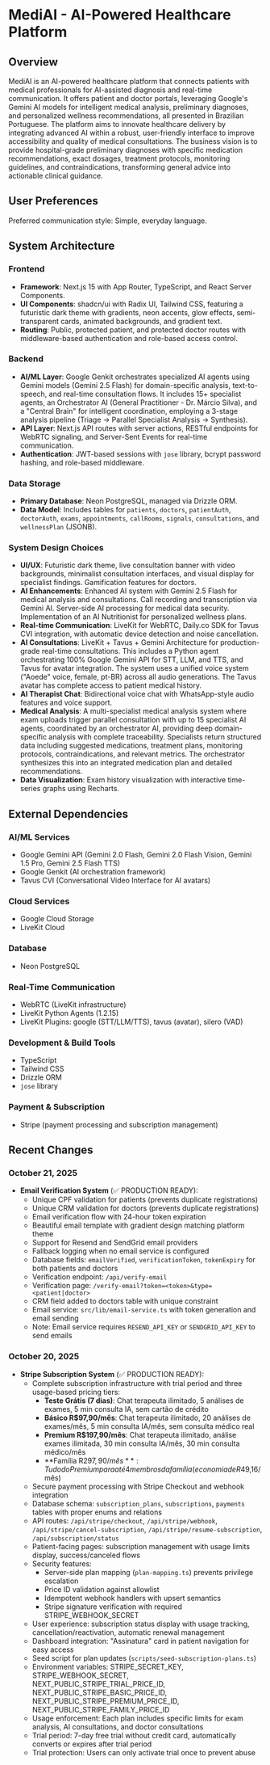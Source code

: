 # MediAI - AI-Powered Healthcare Platform

## Overview
MediAI is an AI-powered healthcare platform that connects patients with medical professionals for AI-assisted diagnosis and real-time communication. It offers patient and doctor portals, leveraging Google's Gemini AI models for intelligent medical analysis, preliminary diagnoses, and personalized wellness recommendations, all presented in Brazilian Portuguese. The platform aims to innovate healthcare delivery by integrating advanced AI within a robust, user-friendly interface to improve accessibility and quality of medical consultations. The business vision is to provide hospital-grade preliminary diagnoses with specific medication recommendations, exact dosages, treatment protocols, monitoring guidelines, and contraindications, transforming general advice into actionable clinical guidance.

## User Preferences
Preferred communication style: Simple, everyday language.

## System Architecture

### Frontend
- **Framework**: Next.js 15 with App Router, TypeScript, and React Server Components.
- **UI Components**: shadcn/ui with Radix UI, Tailwind CSS, featuring a futuristic dark theme with gradients, neon accents, glow effects, semi-transparent cards, animated backgrounds, and gradient text.
- **Routing**: Public, protected patient, and protected doctor routes with middleware-based authentication and role-based access control.

### Backend
- **AI/ML Layer**: Google Genkit orchestrates specialized AI agents using Gemini models (Gemini 2.5 Flash) for domain-specific analysis, text-to-speech, and real-time consultation flows. It includes 15+ specialist agents, an Orchestrator AI (General Practitioner - Dr. Márcio Silva), and a "Central Brain" for intelligent coordination, employing a 3-stage analysis pipeline (Triage → Parallel Specialist Analysis → Synthesis).
- **API Layer**: Next.js API routes with server actions, RESTful endpoints for WebRTC signaling, and Server-Sent Events for real-time communication.
- **Authentication**: JWT-based sessions with `jose` library, bcrypt password hashing, and role-based middleware.

### Data Storage
- **Primary Database**: Neon PostgreSQL, managed via Drizzle ORM.
- **Data Model**: Includes tables for `patients`, `doctors`, `patientAuth`, `doctorAuth`, `exams`, `appointments`, `callRooms`, `signals`, `consultations`, and `wellnessPlan` (JSONB).

### System Design Choices
- **UI/UX**: Futuristic dark theme, live consultation banner with video backgrounds, minimalist consultation interfaces, and visual display for specialist findings. Gamification features for doctors.
- **AI Enhancements**: Enhanced AI system with Gemini 2.5 Flash for medical analysis and consultations. Call recording and transcription via Gemini AI. Server-side AI processing for medical data security. Implementation of an AI Nutritionist for personalized wellness plans.
- **Real-time Communication**: LiveKit for WebRTC, Daily.co SDK for Tavus CVI integration, with automatic device detection and noise cancellation.
- **AI Consultations**: LiveKit + Tavus + Gemini Architecture for production-grade real-time consultations. This includes a Python agent orchestrating 100% Google Gemini API for STT, LLM, and TTS, and Tavus for avatar integration. The system uses a unified voice system ("Aoede" voice, female, pt-BR) across all audio generations. The Tavus avatar has complete access to patient medical history.
- **AI Therapist Chat**: Bidirectional voice chat with WhatsApp-style audio features and voice support.
- **Medical Analysis**: A multi-specialist medical analysis system where exam uploads trigger parallel consultation with up to 15 specialist AI agents, coordinated by an orchestrator AI, providing deep domain-specific analysis with complete traceability. Specialists return structured data including suggested medications, treatment plans, monitoring protocols, contraindications, and relevant metrics. The orchestrator synthesizes this into an integrated medication plan and detailed recommendations.
- **Data Visualization**: Exam history visualization with interactive time-series graphs using Recharts.

## External Dependencies

### AI/ML Services
- Google Gemini API (Gemini 2.0 Flash, Gemini 2.0 Flash Vision, Gemini 1.5 Pro, Gemini 2.5 Flash TTS)
- Google Genkit (AI orchestration framework)
- Tavus CVI (Conversational Video Interface for AI avatars)

### Cloud Services
- Google Cloud Storage
- LiveKit Cloud

### Database
- Neon PostgreSQL

### Real-Time Communication
- WebRTC (LiveKit infrastructure)
- LiveKit Python Agents (1.2.15)
- LiveKit Plugins: google (STT/LLM/TTS), tavus (avatar), silero (VAD)

### Development & Build Tools
- TypeScript
- Tailwind CSS
- Drizzle ORM
- `jose` library

### Payment & Subscription
- Stripe (payment processing and subscription management)

## Recent Changes

### October 21, 2025
- **Email Verification System** (✅ PRODUCTION READY):
  - Unique CPF validation for patients (prevents duplicate registrations)
  - Unique CRM validation for doctors (prevents duplicate registrations)
  - Email verification flow with 24-hour token expiration
  - Beautiful email template with gradient design matching platform theme
  - Support for Resend and SendGrid email providers
  - Fallback logging when no email service is configured
  - Database fields: `emailVerified`, `verificationToken`, `tokenExpiry` for both patients and doctors
  - Verification endpoint: `/api/verify-email`
  - Verification page: `/verify-email?token=<token>&type=<patient|doctor>`
  - CRM field added to doctors table with unique constraint
  - Email service: `src/lib/email-service.ts` with token generation and email sending
  - Note: Email service requires `RESEND_API_KEY` or `SENDGRID_API_KEY` to send emails

### October 20, 2025
- **Stripe Subscription System** (✅ PRODUCTION READY):
  - Complete subscription infrastructure with trial period and three usage-based pricing tiers:
    * **Teste Grátis (7 dias)**: Chat terapeuta ilimitado, 5 análises de exames, 5 min consulta IA, sem cartão de crédito
    * **Básico R$97,90/mês**: Chat terapeuta ilimitado, 20 análises de exames/mês, 5 min consulta IA/mês, sem consulta médico real
    * **Premium R$197,90/mês**: Chat terapeuta ilimitado, análise exames ilimitada, 30 min consulta IA/mês, 30 min consulta médico/mês
    * **Família R$297,90/mês**: Tudo do Premium para até 4 membros da família (economia de R$49,16/mês)
  - Secure payment processing with Stripe Checkout and webhook integration
  - Database schema: `subscription_plans`, `subscriptions`, `payments` tables with proper enums and relations
  - API routes: `/api/stripe/checkout`, `/api/stripe/webhook`, `/api/stripe/cancel-subscription`, `/api/stripe/resume-subscription`, `/api/subscription/status`
  - Patient-facing pages: subscription management with usage limits display, success/canceled flows
  - Security features:
    * Server-side plan mapping (`plan-mapping.ts`) prevents privilege escalation
    * Price ID validation against allowlist
    * Idempotent webhook handlers with upsert semantics
    * Stripe signature verification with required STRIPE_WEBHOOK_SECRET
  - User experience: subscription status display with usage tracking, cancellation/reactivation, automatic renewal management
  - Dashboard integration: "Assinatura" card in patient navigation for easy access
  - Seed script for plan updates (`scripts/seed-subscription-plans.ts`)
  - Environment variables: STRIPE_SECRET_KEY, STRIPE_WEBHOOK_SECRET, NEXT_PUBLIC_STRIPE_TRIAL_PRICE_ID, NEXT_PUBLIC_STRIPE_BASIC_PRICE_ID, NEXT_PUBLIC_STRIPE_PREMIUM_PRICE_ID, NEXT_PUBLIC_STRIPE_FAMILY_PRICE_ID
  - Usage enforcement: Each plan includes specific limits for exam analysis, AI consultations, and doctor consultations
  - Trial period: 7-day free trial without credit card, automatically converts or expires after trial period
  - Trial protection: Users can only activate trial once to prevent abuse